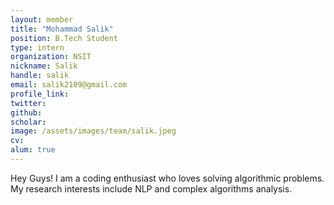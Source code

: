 ```yaml
---
layout: member
title: "Mohammad Salik"
position: B.Tech Student
type: intern
organization: NSIT
nickname: Salik 
handle: salik
email: salik2109@gmail.com
profile_link: 
twitter: 
github: 
scholar: 
image: /assets/images/team/salik.jpeg
cv: 
alum: true
---
```

Hey Guys! I am a coding enthusiast who loves solving algorithmic problems. My research interests include NLP and complex algorithms analysis.